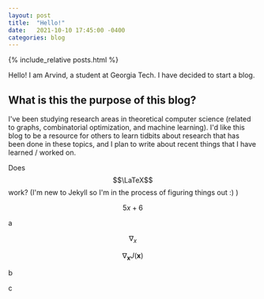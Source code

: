 ```yaml
---
layout: post
title:  "Hello!"
date:   2021-10-10 17:45:00 -0400
categories: blog
---
```


{% include_relative posts.html %}

Hello! I am Arvind, a student at Georgia Tech. I have decided to start a blog.

## What is this the purpose of this blog?

I've been studying research areas in theoretical computer science (related to graphs, combinatorial optimization, and machine learning). I'd like this blog to be a resource for others to learn tidbits about research that has been done in these topics, and I plan to write about recent things that I have learned / worked on.


Does $$\LaTeX$$ work? (I'm new to Jekyll so I'm in the process of figuring things out :) )

$$5x + 6$$

a

$$\nabla_x$$

$$ \nabla_\boldsymbol{x} J(\boldsymbol{x}) $$

b

c